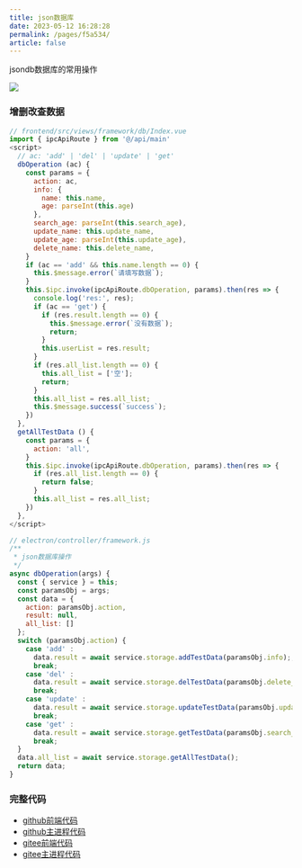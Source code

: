 ```yaml
---
title: json数据库
date: 2023-05-12 16:28:28
permalink: /pages/f5a534/
article: false
---
```


jsondb数据库的常用操作

<!-- ![](/img/demo/framework/demo-framework-jsondb.png) -->
![](https://img01.kaka996.com/ee/demo-framework-jsondb.png)

### 增删改查数据

<code-group>
  <code-block title="前端" active>

  ```javascript
  // frontend/src/views/framework/db/Index.vue
  import { ipcApiRoute } from '@/api/main'
  <script>
    // ac: 'add' | 'del' | 'update' | 'get'
    dbOperation (ac) {
      const params = {
        action: ac,
        info: {
          name: this.name,
          age: parseInt(this.age)
        },
        search_age: parseInt(this.search_age),
        update_name: this.update_name,
        update_age: parseInt(this.update_age),
        delete_name: this.delete_name,
      }
      if (ac == 'add' && this.name.length == 0) {
        this.$message.error(`请填写数据`);
      }
      this.$ipc.invoke(ipcApiRoute.dbOperation, params).then(res => {
        console.log('res:', res);
        if (ac == 'get') {
          if (res.result.length == 0) {
            this.$message.error(`没有数据`);
            return;
          }
          this.userList = res.result;
        }
        if (res.all_list.length == 0) {
          this.all_list = ['空'];
          return;
        }
        this.all_list = res.all_list;
        this.$message.success(`success`);
      }) 
    },
    getAllTestData () {
      const params = {
        action: 'all',
      }
      this.$ipc.invoke(ipcApiRoute.dbOperation, params).then(res => {
        if (res.all_list.length == 0) {
          return false;
        }
        this.all_list = res.all_list;
      }) 
    },
  </script> 
  ```
  </code-block>

  <code-block title="主进程">
  
  ```javascript
  // electron/controller/framework.js
  /**
   * json数据库操作
   */   
  async dbOperation(args) {
    const { service } = this;
    const paramsObj = args;
    const data = {
      action: paramsObj.action,
      result: null,
      all_list: []
    };
    switch (paramsObj.action) {
      case 'add' :
        data.result = await service.storage.addTestData(paramsObj.info);;
        break;
      case 'del' :
        data.result = await service.storage.delTestData(paramsObj.delete_name);;
        break;
      case 'update' :
        data.result = await service.storage.updateTestData(paramsObj.update_name, paramsObj.update_age);
        break;
      case 'get' :
        data.result = await service.storage.getTestData(paramsObj.search_age);
        break;
    }
    data.all_list = await service.storage.getAllTestData();
    return data;
  }
  ```
  </code-block>
</code-group>

### 完整代码
- [github前端代码](https://github.com/dromara/electron-egg/blob/demo/frontend/src/views/framework/db/Index.vue)
- [github主进程代码](https://github.com/dromara/electron-egg/blob/demo/electron/controller/framework.js)
- [gitee前端代码](https://gitee.com/dromara/electron-egg/blob/demo/frontend/src/views/framework/db/Index.vue)
- [gitee主进程代码](https://gitee.com/dromara/electron-egg/blob/demo/electron/controller/framework.js)